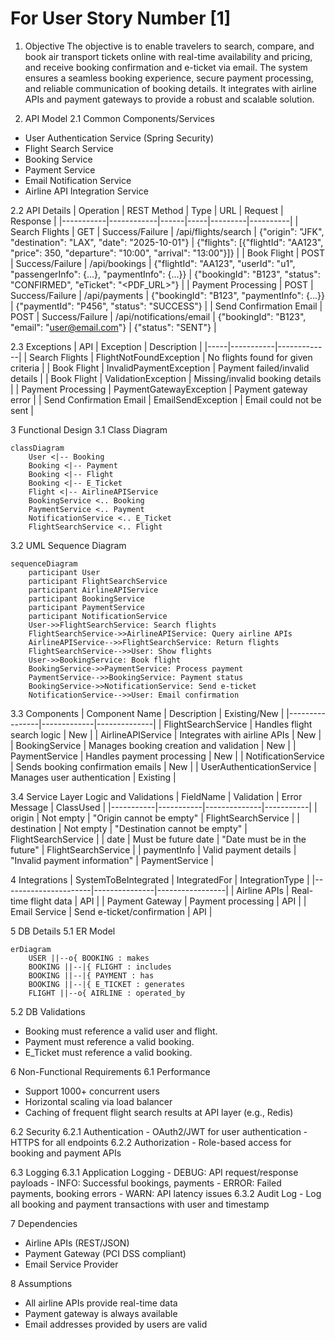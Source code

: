 # For User Story Number [1]

1. Objective
The objective is to enable travelers to search, compare, and book air transport tickets online with real-time availability and pricing, and receive booking confirmation and e-ticket via email. The system ensures a seamless booking experience, secure payment processing, and reliable communication of booking details. It integrates with airline APIs and payment gateways to provide a robust and scalable solution.

2. API Model
2.1 Common Components/Services
- User Authentication Service (Spring Security)
- Flight Search Service
- Booking Service
- Payment Service
- Email Notification Service
- Airline API Integration Service

2.2 API Details
| Operation | REST Method | Type | URL | Request | Response |
|-----------|------------|------|-----|---------|----------|
| Search Flights | GET | Success/Failure | /api/flights/search | {"origin": "JFK", "destination": "LAX", "date": "2025-10-01"} | {"flights": [{"flightId": "AA123", "price": 350, "departure": "10:00", "arrival": "13:00"}]} |
| Book Flight | POST | Success/Failure | /api/bookings | {"flightId": "AA123", "userId": "u1", "passengerInfo": {...}, "paymentInfo": {...}} | {"bookingId": "B123", "status": "CONFIRMED", "eTicket": "<PDF_URL>"} |
| Payment Processing | POST | Success/Failure | /api/payments | {"bookingId": "B123", "paymentInfo": {...}} | {"paymentId": "P456", "status": "SUCCESS"} |
| Send Confirmation Email | POST | Success/Failure | /api/notifications/email | {"bookingId": "B123", "email": "user@email.com"} | {"status": "SENT"} |

2.3 Exceptions
| API | Exception | Description |
|-----|-----------|-------------|
| Search Flights | FlightNotFoundException | No flights found for given criteria |
| Book Flight | InvalidPaymentException | Payment failed/invalid details |
| Book Flight | ValidationException | Missing/invalid booking details |
| Payment Processing | PaymentGatewayException | Payment gateway error |
| Send Confirmation Email | EmailSendException | Email could not be sent |

3 Functional Design
3.1 Class Diagram
```mermaid
classDiagram
    User <|-- Booking
    Booking <|-- Payment
    Booking <|-- Flight
    Booking <|-- E_Ticket
    Flight <|-- AirlineAPIService
    BookingService <.. Booking
    PaymentService <.. Payment
    NotificationService <.. E_Ticket
    FlightSearchService <.. Flight
```

3.2 UML Sequence Diagram
```mermaid
sequenceDiagram
    participant User
    participant FlightSearchService
    participant AirlineAPIService
    participant BookingService
    participant PaymentService
    participant NotificationService
    User->>FlightSearchService: Search flights
    FlightSearchService->>AirlineAPIService: Query airline APIs
    AirlineAPIService-->>FlightSearchService: Return flights
    FlightSearchService-->>User: Show flights
    User->>BookingService: Book flight
    BookingService->>PaymentService: Process payment
    PaymentService-->>BookingService: Payment status
    BookingService->>NotificationService: Send e-ticket
    NotificationService-->>User: Email confirmation
```

3.3 Components
| Component Name | Description | Existing/New |
|----------------|-------------|--------------|
| FlightSearchService | Handles flight search logic | New |
| AirlineAPIService | Integrates with airline APIs | New |
| BookingService | Manages booking creation and validation | New |
| PaymentService | Handles payment processing | New |
| NotificationService | Sends booking confirmation emails | New |
| UserAuthenticationService | Manages user authentication | Existing |

3.4 Service Layer Logic and Validations
| FieldName | Validation | Error Message | ClassUsed |
|-----------|-----------|--------------|-----------|
| origin | Not empty | "Origin cannot be empty" | FlightSearchService |
| destination | Not empty | "Destination cannot be empty" | FlightSearchService |
| date | Must be future date | "Date must be in the future" | FlightSearchService |
| paymentInfo | Valid payment details | "Invalid payment information" | PaymentService |

4 Integrations
| SystemToBeIntegrated | IntegratedFor | IntegrationType |
|----------------------|---------------|-----------------|
| Airline APIs | Real-time flight data | API |
| Payment Gateway | Payment processing | API |
| Email Service | Send e-ticket/confirmation | API |

5 DB Details
5.1 ER Model
```mermaid
erDiagram
    USER ||--o{ BOOKING : makes
    BOOKING ||--|{ FLIGHT : includes
    BOOKING ||--|{ PAYMENT : has
    BOOKING ||--|{ E_TICKET : generates
    FLIGHT ||--o{ AIRLINE : operated_by
```

5.2 DB Validations
- Booking must reference a valid user and flight.
- Payment must reference a valid booking.
- E_Ticket must reference a valid booking.

6 Non-Functional Requirements
6.1 Performance
- Support 1000+ concurrent users
- Horizontal scaling via load balancer
- Caching of frequent flight search results at API layer (e.g., Redis)

6.2 Security
    6.2.1 Authentication
    - OAuth2/JWT for user authentication
    - HTTPS for all endpoints
    6.2.2 Authorization
    - Role-based access for booking and payment APIs

6.3 Logging
    6.3.1 Application Logging
    - DEBUG: API request/response payloads
    - INFO: Successful bookings, payments
    - ERROR: Failed payments, booking errors
    - WARN: API latency issues
    6.3.2 Audit Log
    - Log all booking and payment transactions with user and timestamp

7 Dependencies
- Airline APIs (REST/JSON)
- Payment Gateway (PCI DSS compliant)
- Email Service Provider

8 Assumptions
- All airline APIs provide real-time data
- Payment gateway is always available
- Email addresses provided by users are valid
